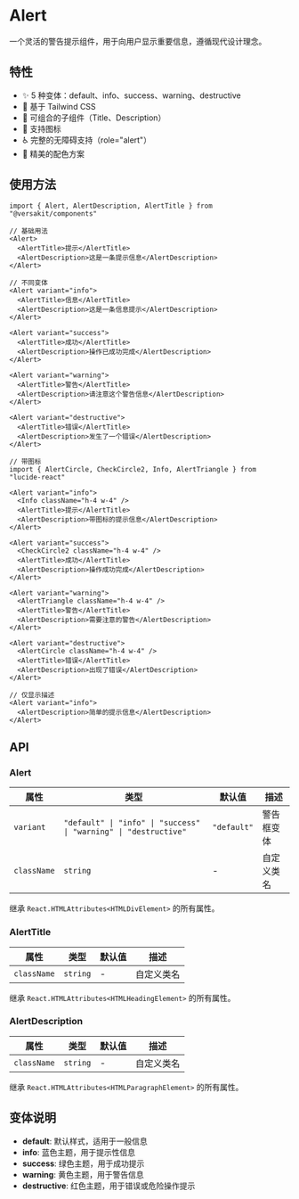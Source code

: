 # Alert

一个灵活的警告提示组件，用于向用户显示重要信息，遵循现代设计理念。

## 特性

- ✨ 5 种变体：default、info、success、warning、destructive
- 🎨 基于 Tailwind CSS
- 🧩 可组合的子组件（Title、Description）
- 🎯 支持图标
- ♿ 完整的无障碍支持（role="alert"）
- 🎨 精美的配色方案

## 使用方法

```tsx
import { Alert, AlertDescription, AlertTitle } from "@versakit/components"

// 基础用法
<Alert>
  <AlertTitle>提示</AlertTitle>
  <AlertDescription>这是一条提示信息</AlertDescription>
</Alert>

// 不同变体
<Alert variant="info">
  <AlertTitle>信息</AlertTitle>
  <AlertDescription>这是一条信息提示</AlertDescription>
</Alert>

<Alert variant="success">
  <AlertTitle>成功</AlertTitle>
  <AlertDescription>操作已成功完成</AlertDescription>
</Alert>

<Alert variant="warning">
  <AlertTitle>警告</AlertTitle>
  <AlertDescription>请注意这个警告信息</AlertDescription>
</Alert>

<Alert variant="destructive">
  <AlertTitle>错误</AlertTitle>
  <AlertDescription>发生了一个错误</AlertDescription>
</Alert>

// 带图标
import { AlertCircle, CheckCircle2, Info, AlertTriangle } from "lucide-react"

<Alert variant="info">
  <Info className="h-4 w-4" />
  <AlertTitle>提示</AlertTitle>
  <AlertDescription>带图标的提示信息</AlertDescription>
</Alert>

<Alert variant="success">
  <CheckCircle2 className="h-4 w-4" />
  <AlertTitle>成功</AlertTitle>
  <AlertDescription>操作成功完成</AlertDescription>
</Alert>

<Alert variant="warning">
  <AlertTriangle className="h-4 w-4" />
  <AlertTitle>警告</AlertTitle>
  <AlertDescription>需要注意的警告</AlertDescription>
</Alert>

<Alert variant="destructive">
  <AlertCircle className="h-4 w-4" />
  <AlertTitle>错误</AlertTitle>
  <AlertDescription>出现了错误</AlertDescription>
</Alert>

// 仅显示描述
<Alert variant="info">
  <AlertDescription>简单的提示信息</AlertDescription>
</Alert>
```

## API

### Alert

| 属性 | 类型 | 默认值 | 描述 |
| --- | --- | --- | --- |
| `variant` | `"default" \| "info" \| "success" \| "warning" \| "destructive"` | `"default"` | 警告框变体 |
| `className` | `string` | - | 自定义类名 |

继承 `React.HTMLAttributes<HTMLDivElement>` 的所有属性。

### AlertTitle

| 属性 | 类型 | 默认值 | 描述 |
| --- | --- | --- | --- |
| `className` | `string` | - | 自定义类名 |

继承 `React.HTMLAttributes<HTMLHeadingElement>` 的所有属性。

### AlertDescription

| 属性 | 类型 | 默认值 | 描述 |
| --- | --- | --- | --- |
| `className` | `string` | - | 自定义类名 |

继承 `React.HTMLAttributes<HTMLParagraphElement>` 的所有属性。

## 变体说明

- **default**: 默认样式，适用于一般信息
- **info**: 蓝色主题，用于提示性信息
- **success**: 绿色主题，用于成功提示
- **warning**: 黄色主题，用于警告信息
- **destructive**: 红色主题，用于错误或危险操作提示

